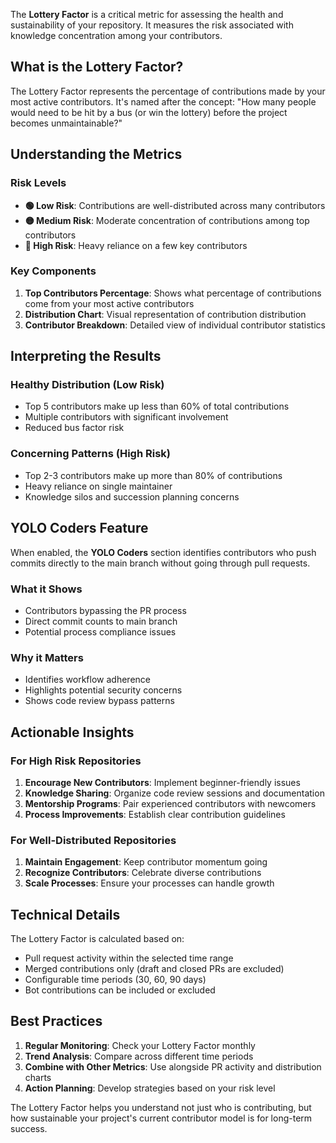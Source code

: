 The **Lottery Factor** is a critical metric for assessing the health and sustainability of your repository. It measures the risk associated with knowledge concentration among your contributors.

## What is the Lottery Factor?

The Lottery Factor represents the percentage of contributions made by your most active contributors. It's named after the concept: "How many people would need to be hit by a bus (or win the lottery) before the project becomes unmaintainable?"

## Understanding the Metrics

### Risk Levels

- **🟢 Low Risk**: Contributions are well-distributed across many contributors
- **🟡 Medium Risk**: Moderate concentration of contributions among top contributors
- **🔴 High Risk**: Heavy reliance on a few key contributors

### Key Components

1. **Top Contributors Percentage**: Shows what percentage of contributions come from your most active contributors
2. **Distribution Chart**: Visual representation of contribution distribution
3. **Contributor Breakdown**: Detailed view of individual contributor statistics

## Interpreting the Results

### Healthy Distribution (Low Risk)
- Top 5 contributors make up less than 60% of total contributions
- Multiple contributors with significant involvement
- Reduced bus factor risk

### Concerning Patterns (High Risk)
- Top 2-3 contributors make up more than 80% of contributions
- Heavy reliance on single maintainer
- Knowledge silos and succession planning concerns

## YOLO Coders Feature

When enabled, the **YOLO Coders** section identifies contributors who push commits directly to the main branch without going through pull requests.

### What it Shows
- Contributors bypassing the PR process
- Direct commit counts to main branch
- Potential process compliance issues

### Why it Matters
- Identifies workflow adherence
- Highlights potential security concerns
- Shows code review bypass patterns

## Actionable Insights

### For High Risk Repositories
1. **Encourage New Contributors**: Implement beginner-friendly issues
2. **Knowledge Sharing**: Organize code review sessions and documentation
3. **Mentorship Programs**: Pair experienced contributors with newcomers
4. **Process Improvements**: Establish clear contribution guidelines

### For Well-Distributed Repositories
1. **Maintain Engagement**: Keep contributor momentum going
2. **Recognize Contributors**: Celebrate diverse contributions
3. **Scale Processes**: Ensure your processes can handle growth

## Technical Details

The Lottery Factor is calculated based on:
- Pull request activity within the selected time range
- Merged contributions only (draft and closed PRs are excluded)
- Configurable time periods (30, 60, 90 days)
- Bot contributions can be included or excluded

## Best Practices

1. **Regular Monitoring**: Check your Lottery Factor monthly
2. **Trend Analysis**: Compare across different time periods
3. **Combine with Other Metrics**: Use alongside PR activity and distribution charts
4. **Action Planning**: Develop strategies based on your risk level

The Lottery Factor helps you understand not just who is contributing, but how sustainable your project's current contributor model is for long-term success.